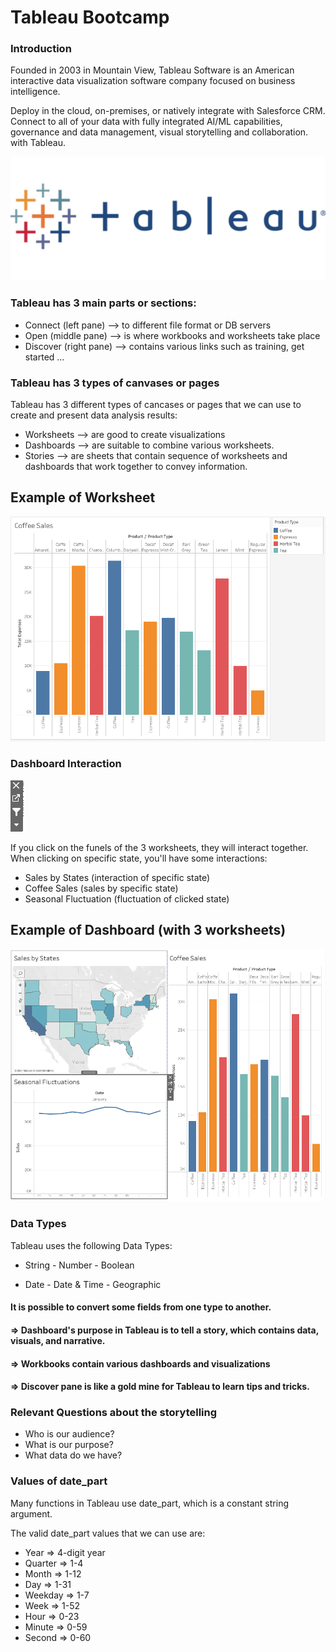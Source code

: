 # Tableau Bootcamp


### Introduction

Founded in 2003 in Mountain View, Tableau Software is an American interactive data visualization software company focused on business intelligence.  

Deploy in the cloud, on-premises, or natively integrate with Salesforce CRM. Connect to all of your data with fully integrated AI/ML capabilities, governance and data management, visual storytelling and collaboration.  with Tableau.

![Tableau](https://github.com/jsanon01/tableau/blob/main/images/tableau.png)

### Tableau has 3 main parts or sections:
- Connect (left pane) --> to different file format or DB servers 
- Open (middle pane) --> is where workbooks and worksheets take place
- Discover (right pane) --> contains various links such as training, get started ...

### Tableau has 3 types of canvases or pages
Tableau has 3 different types of cancases or pages that we can use to create and present data analysis results:

- Worksheets --> are good to create visualizations
- Dashboards --> are suitable to combine various worksheets.
- Stories --> are sheets that contain sequence of worksheets and dashboards that work together to convey information.

## Example of Worksheet
![Worksheet](https://github.com/jsanon01/tableau/blob/main/images/worksheet.png)

### Dashboard Interaction 

![Funel](https://github.com/jsanon01/tableau/blob/main/images/funel.png)

If you click on the funels of the 3 worksheets, they will interact together.
When clicking on specific state, you'll have some interactions: 
- Sales by States (interaction of specific state)
- Coffee Sales (sales by specific state)
- Seasonal Fluctuation (fluctuation of clicked state)


## Example of Dashboard (with 3 worksheets)
![Dashboard](https://github.com/jsanon01/tableau/blob/main/images/dashboard.png)


<!--
### Columns = dimension (not aggregated) vs Rows = measure (aggregated)

Columns are not only X-axis but also represent dimemsions, which categorize or segments the data.

Dimensions are qualitative in nature and mathematical operations like SUM(), AVG(), can't be done on them. 

Rows are not only Y-axis nut also represent measures.

Measures always represent numerical data meaning operations and aggregations can be performed on them.

#### Blue means discrete values and deals with a list or category. | Such example is a car's gear number with only 5 speeds.

#### Green means measure values and deals with a range or continuous values | Such example is the current speed of a car

#### Measure can also be used for mathematical operations.

-->
### Data Types

Tableau uses the following Data Types:

- String        - Number            - Boolean

- Date          - Date & Time       - Geographic


#### It is possible to convert some fields from one type to another.

#### => Dashboard's purpose in Tableau is to tell a story, which contains data, visuals, and narrative.
#### => Workbooks contain various dashboards and visualizations
#### => Discover pane is like a gold mine for Tableau to learn tips and tricks.


### Relevant Questions about the storytelling

- Who is our audience?
- What is our purpose?
- What data do we have?


### Values of date_part

Many functions in Tableau use date_part, which is a constant string argument.

The valid date_part values that we can use are:

- Year      => 4-digit year                      
- Quarter   => 1-4
- Month     => 1-12                             
- Day       => 1-31
- Weekday   => 1-7                            
- Week      => 1-52
- Hour      => 0-23                              
- Minute    => 0-59
- Second    => 0-60

<!-- 
#### DATEPART not only is "discrete by default" but also returns an integer.
#### DATETRUNC not only is "continuous by default" but also use rounding operations.



- Join is done at the row level.

- Blending is done at the agrgegation level.

### Hosting a 'Static website' for SKOUBI Landscaping on AWS S3 bucket
[Skoubi Landscaping](https://skoubi.s3.amazonaws.com/index.html)

-->
